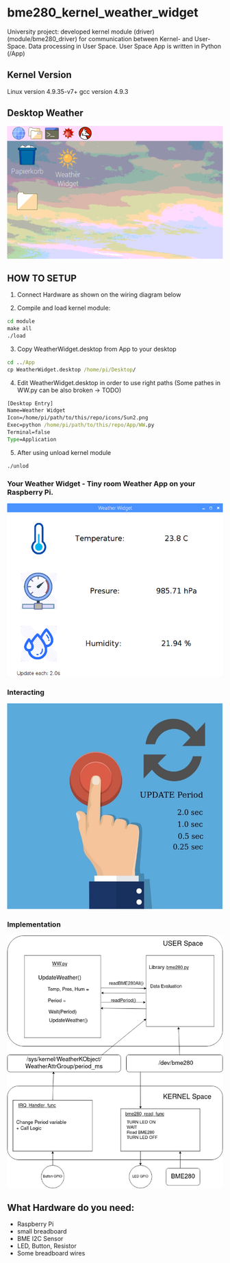 # bme280_kernel_weather_widget

University project: developed kernel module (driver) (module/bme280_driver)
for communication between Kernel- and User-Space. 
Data processing in User Space. User Space App is written in Python (/App)

## Kernel Version
Linux version 4.9.35-v7+
gcc version 4.9.3

## Desktop Weather
![alt text](docs/WeatherWidget_Desktop.png?raw=true)

## HOW TO SETUP

1. Connect Hardware as shown on the wiring diagram below

2. Compile and load kernel module:
```cmd
cd module
make all
./load
```
3. Copy WeatherWidget.desktop from App to your desktop
```cmd
cd ../App
cp WeatherWidget.desktop /home/pi/Desktop/
```

4. Edit WeatherWidget.desktop in order to use right paths
(Some pathes in WW.py can be also broken -> TODO)

```cmd
[Desktop Entry]
Name=Weather Widget
Icon=/home/pi/path/to/this/repo/icons/Sun2.png
Exec=python /home/pi/path/to/this/repo/App/WW.py
Terminal=false
Type=Application
```
5. After using unload kernel module
```cmd
./unlod
```

### Your Weather Widget - Tiny room Weather App on your Raspberry Pi.
![alt text](docs/WW_GUI.png?raw=true)



### Interacting
![alt text](docs/Button_pressed.png.JPG?raw=true)



### Implementation
![alt text](docs/Diagramm.png?raw=true)



## What Hardware do you need:
- Raspberry Pi
- small breadboard
- BME I2C Sensor
- LED, Button, Resistor
- Some breadboard wires


